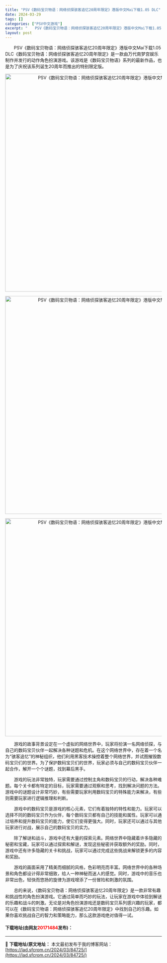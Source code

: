 ```yaml
---
title: "PSV《数码宝贝物语：网络侦探骇客追忆20周年限定》港版中文Mai下载1.05 DLC"
date: 2024-03-29
tags: []
categories: ["PSV中文游戏"]
excerpt: "　　PSV《数码宝贝物语：网络侦探骇客追忆20周年限定》港版中文Mai下载1.05 DLC《数码宝贝物语：网络侦探骇客追忆20周年限定》是一款由万代南梦宫娱乐制作并发行的动作角色扮演游戏。该游戏是《数码宝贝物语》系列的最新作品，也是为了庆祝该系列诞生20周年而推出的特别限定版。 　　游戏的故事背景设&hellip;"
layout: post
---
```


 <p>　　PSV《数码宝贝物语：网络侦探骇客追忆20周年限定》港版中文Mai下载1.05 DLC《数码宝贝物语：网络侦探骇客追忆20周年限定》是一款由万代南梦宫娱乐制作并发行的动作角色扮演游戏。该游戏是《数码宝贝物语》系列的最新作品，也是为了庆祝该系列诞生20周年而推出的特别限定版。</p> <p align="center"><img align="" border="0" src="https://lad.sfcrom.cn/wp-content/uploads/2024/03/20240329_6606758a15b94.webp" width="700" alt="PSV《数码宝贝物语：网络侦探骇客追忆20周年限定》港版中文Mai下载1.05 DLC" /></p> <p align="center"><img align="" border="0" src="https://lad.sfcrom.cn/wp-content/uploads/2024/03/20240329_6606758a7b50a.webp" width="700" alt="PSV《数码宝贝物语：网络侦探骇客追忆20周年限定》港版中文Mai下载1.05 DLC" /></p> <p align="center"><img align="" border="0" src="https://lad.sfcrom.cn/wp-content/uploads/2024/03/20240329_6606758b29d16.webp" width="700" alt="PSV《数码宝贝物语：网络侦探骇客追忆20周年限定》港版中文Mai下载1.05 DLC" /></p> <p>　　游戏的故事背景设定在一个虚拟的网络世界中，玩家将扮演一名网络侦探，与自己的数码宝贝伙伴一起解决各种谜题和危机。在这个网络世界中，存在着一个名为&ldquo;骇客追忆&rdquo;的神秘组织，他们利用黑客技术操控着整个网络世界，并试图摧毁数码宝贝们的世界。为了保护数码宝贝们的世界，玩家必须与自己的数码宝贝伙伴一起合作，解开一个个谜题，找到幕后黑手。</p> <p>　　游戏的玩法非常独特，玩家需要通过控制主角和数码宝贝的行动，解决各种难题。每个关卡都有特定的目标，玩家需要通过观察和思考，找到解决问题的方法。游戏中的谜题设计非常巧妙，有些需要玩家利用数码宝贝的特殊能力来解决，有些则需要玩家进行逻辑推理和判断。</p> <p>　　游戏中的数码宝贝是游戏的核心元素，它们有着独特的特性和能力。玩家可以选择不同的数码宝贝作为伙伴，每个数码宝贝都有自己的技能和属性。玩家可以通过培养和提升数码宝贝的能力，使它们变得更强大。同时，玩家还可以通过与其他玩家进行对战，展示自己的数码宝贝的实力。</p> <p>　　除了解谜和战斗，游戏中还有大量的探索元素。网络世界中隐藏着许多隐藏的秘密和宝藏，玩家可以通过探索和解谜，发现这些秘密并获取额外的奖励。同时，游戏中还有许多隐藏的关卡和挑战，玩家可以通过完成这些挑战来解锁更多的内容和奖励。</p> <p>　　游戏的画面采用了精美而细腻的风格，色彩明亮而丰富。网络世界中的各种场景和角色都设计得非常细致，给人一种神秘而迷人的感觉。同时，游戏中的音乐也非常出色，轻快而悠扬的旋律为游戏增添了一份冒险和刺激的氛围。</p> <p>　　总的来说，《数码宝贝物语：网络侦探骇客追忆20周年限定》是一款非常有趣和挑战性的角色扮演游戏。它通过简单而巧妙的玩法，让玩家在游戏中体验到解谜的乐趣和战斗的刺激。无论是对角色扮演游戏还是数码宝贝系列感兴趣的玩家，都可以在《数码宝贝物语：网络侦探骇客追忆20周年限定》中找到自己的乐趣。如果你喜欢挑战自己的智力和策略能力，那么这款游戏绝对值得一试。</p> <p><h4>下载地址(由网友<font color="red">20171484</font>发布)：</h4></p> 

---
📖 **下载地址/原文地址：** 本文最初发布于我的博客网站：[https://lad.sfcrom.cn/2024/03/84725/](https://lad.sfcrom.cn/2024/03/84725/)
